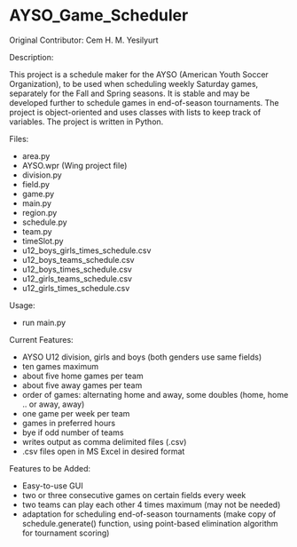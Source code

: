 # AYSO_Game_Scheduler

Original Contributor: Cem H. M. Yesilyurt

Description:

This project is a schedule maker for the AYSO (American Youth Soccer Organization), to be used when scheduling weekly Saturday games, separately for the Fall and Spring seasons.  It is stable and may be developed further to schedule games in end-of-season tournaments.  The project is object-oriented and uses classes with lists to keep track of variables.  The project is written in Python.

Files:
- area.py
- AYSO.wpr (Wing project file)
- division.py
- field.py
- game.py
- main.py
- region.py
- schedule.py
- team.py
- timeSlot.py
- u12_boys_girls_times_schedule.csv
- u12_boys_teams_schedule.csv
- u12_boys_times_schedule.csv
- u12_girls_teams_schedule.csv
- u12_girls_times_schedule.csv


Usage:
- run main.py

Current Features:
- AYSO U12 division, girls and boys (both genders use same fields)
- ten games maximum
- about five home games per team
- about five away games per team
- order of games: alternating home and away, some doubles (home, home .. or away, away)
- one game per week per team
- games in preferred hours
- bye if odd number of teams
- writes output as comma delimited files (.csv)
- .csv files open in MS Excel in desired format

Features to be Added:
- Easy-to-use GUI
- two or three consecutive games on certain fields every week
- two teams can play each other 4 times maximum (may not be needed)
- adaptation for scheduling end-of-season tournaments 
  (make copy of schedule.generate() function, using point-based elimination algorithm for tournament scoring)
